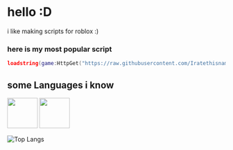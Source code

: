 # hello :D

i like making scripts for roblox :)

### here is my most popular script
```lua
loadstring(game:HttpGet("https://raw.githubusercontent.com/Iratethisname10/Iy-plus/main/main/NewMain.lua"))()
```

## some Languages i know 

<p float="left">
  <img src="https://upload.wikimedia.org/wikipedia/commons/c/cf/Lua-Logo.svg" width="70"/>
  <img src="https://upload.wikimedia.org/wikipedia/commons/6/6a/JavaScript-logo.png" width="70"/>
</p>

![Top Langs](https://github-readme-stats.vercel.app/api/top-langs?username=Iratethisname10&layout=compact&title_color=fff&icon_color=79ff97&text_color=9f9f9f&bg_color=151515&border_radius=10&hide=css&custom_title=My%20Most%20Used%20Languages)
